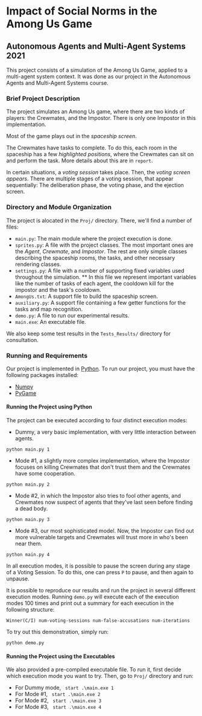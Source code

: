 # Impact of Social Norms in the Among Us Game

## Autonomous Agents and Multi-Agent Systems 2021

This project consists of a simulation of the Among Us Game, applied to a multi-agent system context. It was done as our project in the Autonomous Agents and Multi-Agent Systems course.

### Brief Project Description
The project simulates an Among Us game, where there are two kinds of players: the Crewmates, and the Impostor. There is only one Impostor in this implementation.

Most of the game plays out in the _spaceship screen_.

The Crewmates have tasks to complete. To do this, each room in the spaceship has a few _highlighted positions_, where the Crewmates can sit on and perform the task. More details about this are in  `report`. 

In certain situations, a _voting session_ takes place. Then, the _voting screen appears_. There are multiple stages of a voting session, that appear sequentially: The deliberation phase, the voting phase, and the ejection screen.

### Directory and Module Organization
The project is alocated in the `Proj/` directory. There, we'll find a number of files:
* `main.py`: The main module where the project execution is done. 
* `sprites.py`: A file with the project classes. The most important ones are the _Agent_, _Crewmate_, and _Impostor_. The rest are only simple classes describing the spaceship rooms, the tasks, and other necessary rendering classes.
* `settings.py`: A file with a number of supporting fixed variables used throughout the simulation.
  ** In this file we represent important variables like the number of tasks of each agent, the cooldown kill for the impostor and the task's cooldown. 
* `AmongUs.txt`: A support file to build the spaceship screen.
* `auxiliary.py`: A support file containing a few getter functions for the tasks and map recognition.
* `demo.py`: A file to run our experimental results.
* `main.exe`: An executable file.

We also keep some test results in the `Tests_Results/` directory for consultation. 

### Running and Requirements
Our project is implemented in [Python](https://www.python.org/downloads/). To run our project, you must have the following packages installed:
* [Numpy](https://numpy.org/install/)
* [PyGame](https://www.pygame.org/wiki/GettingStarted)

#### Running the Project using Python
The project can be executed according to four distinct execution modes:
* Dummy, a very basic implementation, with very little interaction between agents. 
```
python main.py 1
```
* Mode #1, a slightly more complex implementation, where the Impostor focuses on killing Crewmates that don't trust them and the Crewmates have some cooperation.
```
python main.py 2
```
* Mode #2, in which the Impostor also tries to fool other agents, and Crewmates now suspect of agents that they've last seen before finding a dead body.
```
python main.py 3
```

* Mode #3, our most sophisticated model. Now, the Impostor can find out more vulnerable targets and Crewmates will trust more in who's been near them.
```
python main.py 4
```
In all execution modes, it is possible to pause the screen during any stage of a Voting Session. To do this, one can press `P` to pause, and then again to unpause.

It is possible to reproduce our results and run the project in several different execution modes. Running `demo.py` will execute each of the execution modes 100 times and print out a summary for each execution in the following structure:
```
Winner(C/I) num-voting-sessions num-false-accusations num-iterations
```

To try out this demonstration, simply run:
```
python demo.py
```

#### Running the Project using the Executables
We also provided a pre-compiled executable file. To run it, first decide which execution mode you want to try. Then, go to `Proj/` directory and run:
* For Dummy mode, ` start .\main.exe 1`
* For Mode #1, ` start .\main.exe 2`
* For Mode #2, ` start .\main.exe 3`
* For Mode #3, ` start .\main.exe 4`

